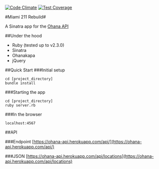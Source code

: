 [![Code Climate](https://codeclimate.com/github/davidjamesknight/miami211/badges/gpa.svg)](https://codeclimate.com/github/davidjamesknight/miami211) [![Test Coverage](https://codeclimate.com/github/davidjamesknight/miami211/badges/coverage.svg)](https://codeclimate.com/github/davidjamesknight/miami211/coverage)

#Miami 211 Rebuild#

A Sinatra app for the [Ohana API][]

[Ohana API]:https://github.com/codeforamerica/ohana-api

##Under the hood
* Ruby (tested up to v2.3.0)
* Sinatra
* Ohanakapa
* jQuery

##Quick Start
###Initial setup

    cd [project_directory]
    bundle install 
    
###Starting the app

    cd [project_directory]
    ruby server.rb
    
###In the browser

    localhost:4567
    
##API

###Endpoint
[https://ohana-api.herokuapp.com/api/](https://ohana-api.herokuapp.com/api/)

###JSON
[https://ohana-api.herokuapp.com/api/locations](https://ohana-api.herokuapp.com/api/locations)